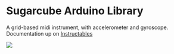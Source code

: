 # Sugarcube Arduino Library

A grid-based midi instrument, with accelerometer and gyroscope.  Documentation up on <a href="http://www.instructables.com/id/Sugarcube-MIDI-Controller/" target="_blank">Instructables</a>

<img src="https://www.instructables.com/files/deriv/FYY/AP2F/HTZ41Q22/FYYAP2FHTZ41Q22.LARGE.gif"/>